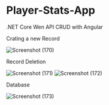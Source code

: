 # Player-Stats-App
.NET Core Wen API CRUD with Angular 

Crating a new Record

![Screenshot (170)](https://user-images.githubusercontent.com/63441011/201675303-d14b9a3e-e35b-4a0a-b39e-e8fc0abd8b49.png)

Record Deletion

![Screenshot (171)](https://user-images.githubusercontent.com/63441011/201675384-7f552004-e237-43dc-bdb8-5621214d7d5f.png)
![Screenshot (172)](https://user-images.githubusercontent.com/63441011/201675405-83481ffe-1a64-469d-b002-8e49193f1414.png)

Database

![Screenshot (173)](https://user-images.githubusercontent.com/63441011/201675426-7fabb999-9dc3-4aa6-9181-2b66a6f160b7.png)


